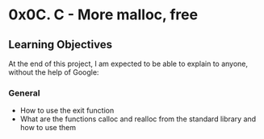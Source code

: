 # 0x0C. C - More malloc, free
## Learning Objectives
At the end of this project, I am expected to be able to explain to anyone, without the help of Google:
### General
* How to use the exit function
* What are the functions calloc and realloc from the standard library and how to use them
